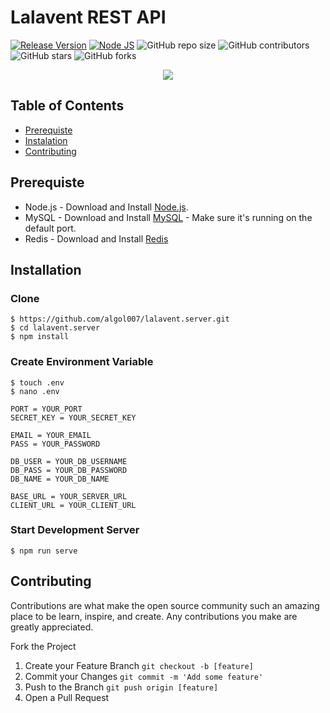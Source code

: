 # Lalavent REST API

[![Release Version](https://img.shields.io/badge/release-v.1.0-blue)](https://github.com/algol007/lalavent.server/releases/tag/1.0) [![Node JS](https://img.shields.io/badge/Dependencies-Express%20JS-green)](https://nodejs.org/en/)
![GitHub repo size](https://img.shields.io/github/repo-size/algol007/lalavent.server)
![GitHub contributors](https://img.shields.io/github/contributors/algol007/lalavent.server)
![GitHub stars](https://img.shields.io/github/stars/algol007/lalavent.server?style=social)
![GitHub forks](https://img.shields.io/github/forks/algol007/lalavent.server?style=social)

<p align="center">
  <a href="https://nodejs.org/">
    <img src="https://cdn-images-1.medium.com/max/871/1*d2zLEjERsrs1Rzk_95QU9A.png">
  </a>
</p>

## Table of Contents
- [Prerequiste](#prerequiste)
- [Instalation](#installation)
- [Contributing](#contributing)

## Prerequiste
- Node.js - Download and Install [Node.js](https://nodejs.org/en/).
- MySQL - Download and Install [MySQL](https://www.mysql.com/downloads/) - Make sure it's running on the default port.
- Redis - Download and Install [Redis](https://redis.io/)

## Installation
### Clone
```
$ https://github.com/algol007/lalavent.server.git
$ cd lalavent.server
$ npm install
```

### Create Environment Variable
```
$ touch .env
$ nano .env
```

```
PORT = YOUR_PORT
SECRET_KEY = YOUR_SECRET_KEY

EMAIL = YOUR_EMAIL
PASS = YOUR_PASSWORD

DB_USER = YOUR_DB_USERNAME
DB_PASS = YOUR_DB_PASSWORD
DB_NAME = YOUR_DB_NAME

BASE_URL = YOUR_SERVER_URL
CLIENT_URL = YOUR_CLIENT_URL
```

### Start Development Server
```
$ npm run serve
```

## Contributing

Contributions are what make the open source community such an amazing place to be learn, inspire, and create. Any contributions you make are greatly appreciated.

Fork the Project
1. Create your Feature Branch  ```git checkout -b [feature]```
2. Commit your Changes ```git commit -m 'Add some feature'```
3. Push to the Branch ```git push origin [feature]```
4. Open a Pull Request
